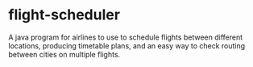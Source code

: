# flight-scheduler
A java program for airlines to use to schedule flights between different locations, producing timetable plans, and an easy way to check routing between cities on multiple flights.

